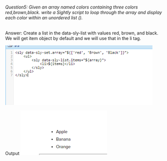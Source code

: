 ###### Question5: Given an array named colors containing three colors red,brown,black. write a Sightly script to loop through the array and display each color within an unordered list ().
Answer: Create a list in the data-sly-list with values red, brown, and black. We will get item object by default and we will use that in the li tag.

![img_23.png](img_23.png)


Output
![img_24.png](img_24.png)
